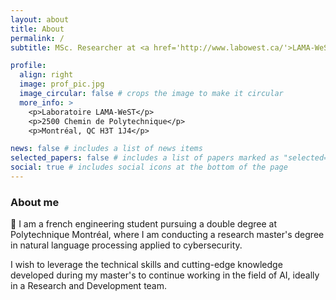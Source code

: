 ```yaml
---
layout: about
title: About
permalink: /
subtitle: MSc. Researcher at <a href='http://www.labowest.ca/'>LAMA-WeST</a> & <a href='https://i-mc2.ca/'>LabCys</a>.

profile:
  align: right
  image: prof_pic.jpg
  image_circular: false # crops the image to make it circular
  more_info: >
    <p>Laboratoire LAMA-WeST</p>
    <p>2500 Chemin de Polytechnique</p>
    <p>Montréal, QC H3T 1J4</p>

news: false # includes a list of news items
selected_papers: false # includes a list of papers marked as "selected={true}"
social: true # includes social icons at the bottom of the page
---
```



### About me

👋 I am a french engineering student pursuing a double degree at Polytechnique Montréal, where I am conducting a research master's degree in natural language processing applied to cybersecurity.

I wish to leverage the technical skills and cutting-edge knowledge developed during my master's to continue working in the field of AI, ideally in a Research and Development team.

<!-- Write your biography here. Tell the world about yourself. Link to your favorite [subreddit](http://reddit.com). You can put a picture in, too. The code is already in, just name your picture `prof_pic.jpg` and put it in the `img/` folder.

Put your address / P.O. box / other info right below your picture. You can also disable any of these elements by editing `profile` property of the YAML header of your `_pages/about.md`. Edit `_bibliography/papers.bib` and Jekyll will render your [publications page](/al-folio/publications/) automatically.

Link to your social media connections, too. This theme is set up to use [Font Awesome icons](https://fontawesome.com/) and [Academicons](https://jpswalsh.github.io/academicons/), like the ones below. Add your Facebook, Twitter, LinkedIn, Google Scholar, or just disable all of them. -->
